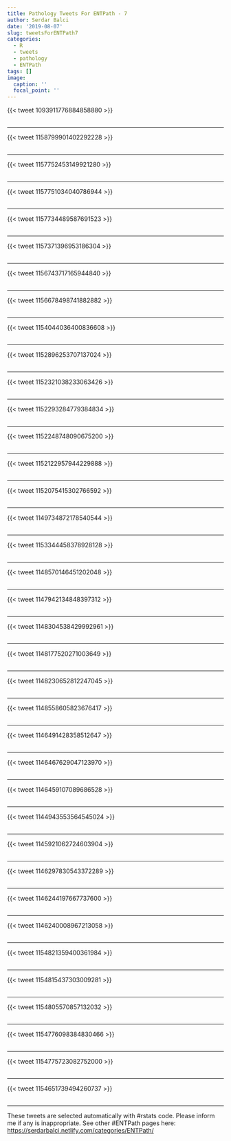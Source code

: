 ```yaml
---
title: Pathology Tweets For ENTPath - 7
author: Serdar Balci
date: '2019-08-07'
slug: tweetsForENTPath7
categories:
  - R
  - tweets
  - pathology
  - ENTPath
tags: []
image:
  caption: ''
  focal_point: ''
---
```



{{< tweet 1093911776884858880 >}}
<br>
<br>
<hr>
{{< tweet 1158799901402292228 >}}
<br>
<br>
<hr>
{{< tweet 1157752453149921280 >}}
<br>
<br>
<hr>
{{< tweet 1157751034040786944 >}}
<br>
<br>
<hr>
{{< tweet 1157734489587691523 >}}
<br>
<br>
<hr>
{{< tweet 1157371396953186304 >}}
<br>
<br>
<hr>
{{< tweet 1156743717165944840 >}}
<br>
<br>
<hr>
{{< tweet 1156678498741882882 >}}
<br>
<br>
<hr>
{{< tweet 1154044036400836608 >}}
<br>
<br>
<hr>
{{< tweet 1152896253707137024 >}}
<br>
<br>
<hr>
{{< tweet 1152321038233063426 >}}
<br>
<br>
<hr>
{{< tweet 1152293284779384834 >}}
<br>
<br>
<hr>
{{< tweet 1152248748090675200 >}}
<br>
<br>
<hr>
{{< tweet 1152122957944229888 >}}
<br>
<br>
<hr>
{{< tweet 1152075415302766592 >}}
<br>
<br>
<hr>
{{< tweet 1149734872178540544 >}}
<br>
<br>
<hr>
{{< tweet 1153344458378928128 >}}
<br>
<br>
<hr>
{{< tweet 1148570146451202048 >}}
<br>
<br>
<hr>
{{< tweet 1147942134848397312 >}}
<br>
<br>
<hr>
{{< tweet 1148304538429992961 >}}
<br>
<br>
<hr>
{{< tweet 1148177520271003649 >}}
<br>
<br>
<hr>
{{< tweet 1148230652812247045 >}}
<br>
<br>
<hr>
{{< tweet 1148558605823676417 >}}
<br>
<br>
<hr>
{{< tweet 1146491428358512647 >}}
<br>
<br>
<hr>
{{< tweet 1146467629047123970 >}}
<br>
<br>
<hr>
{{< tweet 1146459107089686528 >}}
<br>
<br>
<hr>
{{< tweet 1144943553564545024 >}}
<br>
<br>
<hr>
{{< tweet 1145921062724603904 >}}
<br>
<br>
<hr>
{{< tweet 1146297830543372289 >}}
<br>
<br>
<hr>
{{< tweet 1146244197667737600 >}}
<br>
<br>
<hr>
{{< tweet 1146240008967213058 >}}
<br>
<br>
<hr>
{{< tweet 1154821359400361984 >}}
<br>
<br>
<hr>
{{< tweet 1154815437303009281 >}}
<br>
<br>
<hr>
{{< tweet 1154805570857132032 >}}
<br>
<br>
<hr>
{{< tweet 1154776098384830466 >}}
<br>
<br>
<hr>
{{< tweet 1154775723082752000 >}}
<br>
<br>
<hr>
{{< tweet 1154651739494260737 >}}
<br>
<br>
<hr>


These tweets are selected automatically with #rstats code. Please inform me if any is inappropriate.
See other #ENTPath pages here: https://serdarbalci.netlify.com/categories/ENTPath/
